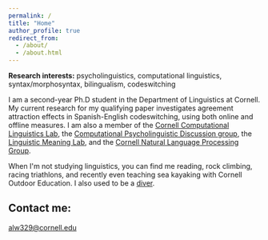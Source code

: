 ```yaml
---
permalink: /
title: "Home"
author_profile: true
redirect_from: 
  - /about/
  - /about.html
---
```


<b>Research interests:</b> psycholinguistics, computational linguistics, syntax/morphosyntax, bilingualism, codeswitching

I am a second-year Ph.D student in the Department of Linguistics at Cornell. My current research for my qualifying paper investigates agreement attraction effects in Spanish-English codeswitching, using both online and offline measures. I am also a member of the <a target="_blank" rel="noopener" href="https://conf.ling.cornell.edu/compling/">Cornell Computational Linguistics Lab</a>, the <a target="_blank" rel="noopener" href="https://c-psyd.github.io/">Computational Psycholinguistic Discussion group</a>, the <a target="_blank" rel="noopener" href="https://lime-lab-cornell.github.io/">Linguistic Meaning Lab</a>, and the <a target="_blank" rel="noopner" href="https://nlp.cornell.edu/">Cornell Natural Language Processing Group</a>.

When I'm not studying linguistics, you can find me reading, rock climbing, racing triathlons, and recently even teaching sea kayaking with Cornell Outdoor Education. I also used to be a <a target="_blank" rel="noopener" href="https://secure.meetcontrol.com/divemeets/system/profile.php?number=24901">diver</a>.


## Contact me:

[alw329@cornell.edu](mailto:alw329@cornell.edu)

